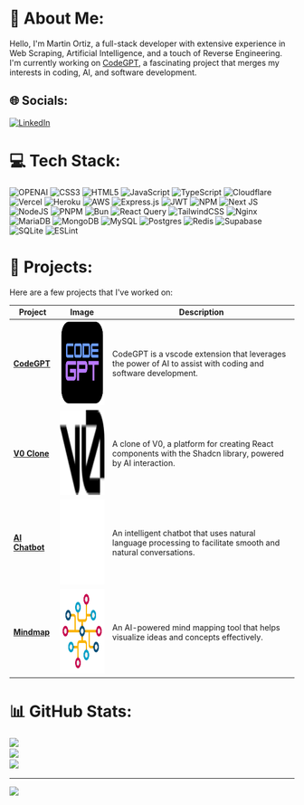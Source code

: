 # 💫 About Me:
Hello, I'm Martin Ortiz, a full-stack developer with extensive experience in Web Scraping, Artificial Intelligence, and a touch of Reverse Engineering. I'm currently working on [CodeGPT](https://codegpt.co/), a fascinating project that merges my interests in coding, AI, and software development.


## 🌐 Socials:
[![LinkedIn](https://img.shields.io/badge/LinkedIn-%230077B5.svg?logo=linkedin&logoColor=white)](https://www.linkedin.com/in/maol1997/) 

# 💻 Tech Stack:

![OPENAI](https://img.shields.io/badge/OPENAI-000000?style=for-the-badge&logo=openai&logoColor=white) ![CSS3](https://img.shields.io/badge/css3-%231572B6.svg?style=for-the-badge&logo=css3&logoColor=white) ![HTML5](https://img.shields.io/badge/html5-%23E34F26.svg?style=for-the-badge&logo=html5&logoColor=white) ![JavaScript](https://img.shields.io/badge/javascript-%23323330.svg?style=for-the-badge&logo=javascript&logoColor=%23F7DF1E) ![TypeScript](https://img.shields.io/badge/typescript-%23007ACC.svg?style=for-the-badge&logo=typescript&logoColor=white) ![Cloudflare](https://img.shields.io/badge/Cloudflare-F38020?style=for-the-badge&logo=Cloudflare&logoColor=white) ![Vercel](https://img.shields.io/badge/vercel-%23000000.svg?style=for-the-badge&logo=vercel&logoColor=white) ![Heroku](https://img.shields.io/badge/heroku-%23430098.svg?style=for-the-badge&logo=heroku&logoColor=white) ![AWS](https://img.shields.io/badge/AWS-%23FF9900.svg?style=for-the-badge&logo=amazon-aws&logoColor=white) ![Express.js](https://img.shields.io/badge/express.js-%23404d59.svg?style=for-the-badge&logo=express&logoColor=%2361DAFB) ![JWT](https://img.shields.io/badge/JWT-black?style=for-the-badge&logo=JSON%20web%20tokens) ![NPM](https://img.shields.io/badge/NPM-%23CB3837.svg?style=for-the-badge&logo=npm&logoColor=white) ![Next JS](https://img.shields.io/badge/Next-black?style=for-the-badge&logo=next.js&logoColor=white) ![NodeJS](https://img.shields.io/badge/node.js-6DA55F?style=for-the-badge&logo=node.js&logoColor=white) ![PNPM](https://img.shields.io/badge/pnpm-%234a4a4a.svg?style=for-the-badge&logo=pnpm&logoColor=f69220) ![Bun](https://img.shields.io/badge/Bun-%23000000.svg?style=for-the-badge&logo=bun&logoColor=white) ![React Query](https://img.shields.io/badge/-React%20Query-FF4154?style=for-the-badge&logo=react%20query&logoColor=white) ![TailwindCSS](https://img.shields.io/badge/tailwindcss-%2338B2AC.svg?style=for-the-badge&logo=tailwind-css&logoColor=white) ![Nginx](https://img.shields.io/badge/nginx-%23009639.svg?style=for-the-badge&logo=nginx&logoColor=white) ![MariaDB](https://img.shields.io/badge/MariaDB-003545?style=for-the-badge&logo=mariadb&logoColor=white) ![MongoDB](https://img.shields.io/badge/MongoDB-%234ea94b.svg?style=for-the-badge&logo=mongodb&logoColor=white) ![MySQL](https://img.shields.io/badge/mysql-%2300000f.svg?style=for-the-badge&logo=mysql&logoColor=white) ![Postgres](https://img.shields.io/badge/postgres-%23316192.svg?style=for-the-badge&logo=postgresql&logoColor=white) ![Redis](https://img.shields.io/badge/redis-%23DD0031.svg?style=for-the-badge&logo=redis&logoColor=white) ![Supabase](https://img.shields.io/badge/Supabase-3ECF8E?style=for-the-badge&logo=supabase&logoColor=white) ![SQLite](https://img.shields.io/badge/sqlite-%2307405e.svg?style=for-the-badge&logo=sqlite&logoColor=white) ![ESLint](https://img.shields.io/badge/ESLint-4B3263?style=for-the-badge&logo=eslint&logoColor=white)

# 🚀 Projects:

Here are a few projects that I've worked on:

| Project | Image | Description |
| --- | --- | --- |
| <a href="https://codegpt.co" target="_blank"> **CodeGPT** </a> |  <img src='https://raw.githubusercontent.com/Maol-1997/Maol-1997/main/codegpt.svg' width='150' height='150'> | CodeGPT is a vscode extension that leverages the power of AI to assist with coding and software development. |
| <a href="https://v0.maol.dev" target="_blank"> **V0 Clone** </a> | <img src='https://raw.githubusercontent.com/Maol-1997/Maol-1997/main/v0.svg' width='150' height='150'> |  A clone of V0, a platform for creating React components with the Shadcn library, powered by AI interaction. |
| <a href="https://x.maol.dev/playground" target="_blank"> **AI Chatbot** </a> | <img src='https://raw.githubusercontent.com/Maol-1997/Maol-1997/main/chatgpt.svg' width='150' height='150'> | An intelligent chatbot that uses natural language processing to facilitate smooth and natural conversations. |
| <a href="https://x.maol.dev/mindmap" target="_blank"> **Mindmap** </a> | <img src='https://raw.githubusercontent.com/Maol-1997/Maol-1997/main/mindmap.png' width='150' height='150'> | An AI-powered mind mapping tool that helps visualize ideas and concepts effectively.|


# 📊 GitHub Stats:
![](https://github-readme-stats-maol-1997.vercel.app/api?username=Maol-1997&theme=react&hide_border=false&include_all_commits=true&count_private=true)<br/>
![](https://github-readme-streak-stats-eight-sandy.vercel.app/?user=Maol-1997&theme=react&hide_border=false)<br/>
![](https://github-readme-stats-maol-1997.vercel.app/api/top-langs/?username=Maol-1997&theme=react&hide_border=false&include_all_commits=true&count_private=true&layout=compact)

---
[![](https://visitcount.itsvg.in/api?id=Maol-1997&icon=5&color=0)](https://visitcount.itsvg.in)

<!-- Proudly created with GPRM ( https://gprm.itsvg.in ) -->
